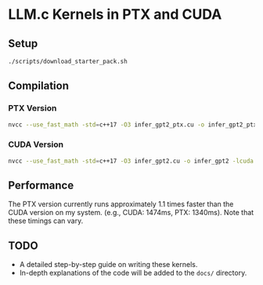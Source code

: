 # LLM.c Kernels in PTX and CUDA

## Setup

```bash
./scripts/download_starter_pack.sh
```

## Compilation

### PTX Version

```bash
nvcc --use_fast_math -std=c++17 -O3 infer_gpt2_ptx.cu -o infer_gpt2_ptx -lcuda -arch=sm_80
```

### CUDA Version

```bash
nvcc --use_fast_math -std=c++17 -O3 infer_gpt2.cu -o infer_gpt2 -lcuda -arch=sm_80
```

## Performance

The PTX version currently runs approximately 1.1 times faster than the CUDA version on my system.
(e.g., CUDA: 1474ms, PTX: 1340ms). Note that these timings can vary.

## TODO

- A detailed step-by-step guide on writing these kernels.
- In-depth explanations of the code will be added to the `docs/` directory.
